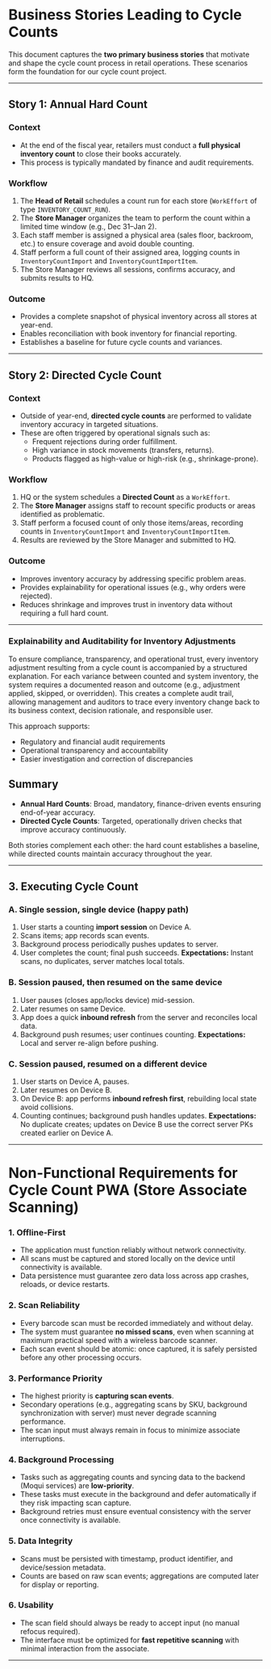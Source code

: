 # Business Stories Leading to Cycle Counts

This document captures the **two primary business stories** that motivate and shape the cycle count process in retail operations. These scenarios form the foundation for our cycle count project.

---

## **Story 1: Annual Hard Count**

### Context
- At the end of the fiscal year, retailers must conduct a **full physical inventory count** to close their books accurately.
- This process is typically mandated by finance and audit requirements.

### Workflow
1. The **Head of Retail** schedules a count run for each store (`WorkEffort` of type `INVENTORY_COUNT_RUN`).
2. The **Store Manager** organizes the team to perform the count within a limited time window (e.g., Dec 31–Jan 2).
3. Each staff member is assigned a physical area (sales floor, backroom, etc.) to ensure coverage and avoid double counting.
4. Staff perform a full count of their assigned area, logging counts in `InventoryCountImport` and `InventoryCountImportItem`.
5. The Store Manager reviews all sessions, confirms accuracy, and submits results to HQ.

### Outcome
- Provides a complete snapshot of physical inventory across all stores at year-end.
- Enables reconciliation with book inventory for financial reporting.
- Establishes a baseline for future cycle counts and variances.

---

## **Story 2: Directed Cycle Count**

### Context
- Outside of year-end, **directed cycle counts** are performed to validate inventory accuracy in targeted situations.
- These are often triggered by operational signals such as:
  - Frequent rejections during order fulfillment.
  - High variance in stock movements (transfers, returns).
  - Products flagged as high-value or high-risk (e.g., shrinkage-prone).

### Workflow
1. HQ or the system schedules a **Directed Count** as a `WorkEffort`.
2. The **Store Manager** assigns staff to recount specific products or areas identified as problematic.
3. Staff perform a focused count of only those items/areas, recording counts in `InventoryCountImport` and `InventoryCountImportItem`.
4. Results are reviewed by the Store Manager and submitted to HQ.

### Outcome
- Improves inventory accuracy by addressing specific problem areas.
- Provides explainability for operational issues (e.g., why orders were rejected).
- Reduces shrinkage and improves trust in inventory data without requiring a full hard count.

---

### Explainability and Auditability for Inventory Adjustments

To ensure compliance, transparency, and operational trust, every inventory adjustment resulting from a cycle count is accompanied by a structured explanation. For each variance between counted and system inventory, the system requires a documented reason and outcome (e.g., adjustment applied, skipped, or overridden). This creates a complete audit trail, allowing management and auditors to trace every inventory change back to its business context, decision rationale, and responsible user.

This approach supports:
- Regulatory and financial audit requirements
- Operational transparency and accountability
- Easier investigation and correction of discrepancies

## **Summary**
- **Annual Hard Counts**: Broad, mandatory, finance-driven events ensuring end-of-year accuracy.
- **Directed Cycle Counts**: Targeted, operationally driven checks that improve accuracy continuously.

Both stories complement each other: the hard count establishes a baseline, while directed counts maintain accuracy throughout the year.

---

## 3. **Executing Cycle Count**

### A. Single session, single device (happy path)

1. User starts a counting **import session** on Device A.
2. Scans items; app records scan events.
3. Background process periodically pushes updates to server.
4. User completes the count; final push succeeds.
   **Expectations:** Instant scans, no duplicates, server matches local totals.

### B. Session paused, then resumed on the **same device**

1. User pauses (closes app/locks device) mid-session.
2. Later resumes on same Device.
3. App does a quick **inbound refresh** from the server and reconciles local data.
4. Background push resumes; user continues counting.
   **Expectations:** Local and server re-align before pushing.

### C. Session paused, resumed on a **different device**

1. User starts on Device A, pauses.
2. Later resumes on Device B.
3. On Device B: app performs **inbound refresh first**, rebuilding local state avoid collisions.
4. Counting continues; background push handles updates.
   **Expectations:** No duplicate creates; updates on Device B use the correct server PKs created earlier on Device A.

---


# Non-Functional Requirements for Cycle Count PWA (Store Associate Scanning)

### 1. **Offline-First**

* The application must function reliably without network connectivity.
* All scans must be captured and stored locally on the device until connectivity is available.
* Data persistence must guarantee zero data loss across app crashes, reloads, or device restarts.

### 2. **Scan Reliability**

* Every barcode scan must be recorded immediately and without delay.
* The system must guarantee **no missed scans**, even when scanning at maximum practical speed with a wireless barcode scanner.
* Each scan event should be atomic: once captured, it is safely persisted before any other processing occurs.

### 3. **Performance Priority**

* The highest priority is **capturing scan events**.
* Secondary operations (e.g., aggregating scans by SKU, background synchronization with server) must never degrade scanning performance.
* The scan input must always remain in focus to minimize associate interruptions.

### 4. **Background Processing**

* Tasks such as aggregating counts and syncing data to the backend (Moqui services) are **low-priority**.
* These tasks must execute in the background and defer automatically if they risk impacting scan capture.
* Background retries must ensure eventual consistency with the server once connectivity is available.

### 5. **Data Integrity**

* Scans must be persisted with timestamp, product identifier, and device/session metadata.
* Counts are based on raw scan events; aggregations are computed later for display or reporting.

### 6. **Usability**

* The scan field should always be ready to accept input (no manual refocus required).
* The interface must be optimized for **fast repetitive scanning** with minimal interaction from the associate.

---
